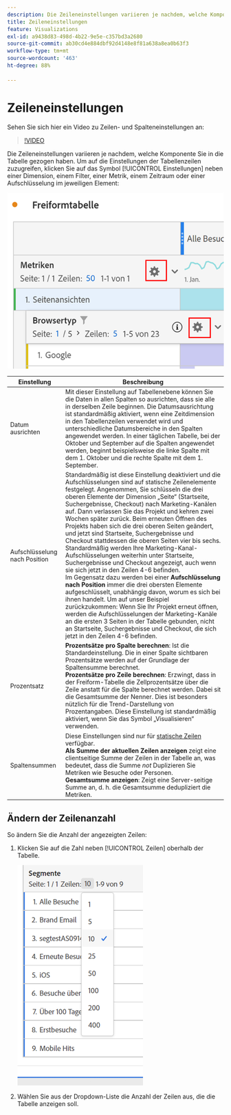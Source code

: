 ```yaml
---
description: Die Zeileneinstellungen variieren je nachdem, welche Komponente Sie in die Tabelle gezogen haben.
title: Zeileneinstellungen
feature: Visualizations
exl-id: a9438d83-498d-4b22-9e5e-c357bd3a2680
source-git-commit: ab30cd4e884dbf92d4148e8f81a638a8ea0b63f3
workflow-type: tm+mt
source-wordcount: '463'
ht-degree: 88%

---
```


# Zeileneinstellungen

Sehen Sie sich hier ein Video zu Zeilen- und Spalteneinstellungen an:

>[!VIDEO](https://video.tv.adobe.com/v/40382/?quality=12)

Die Zeileneinstellungen variieren je nachdem, welche Komponente Sie in die Tabelle gezogen haben. Um auf die Einstellungen der Tabellenzeilen zuzugreifen, klicken Sie auf das Symbol [!UICONTROL Einstellungen] neben einer Dimension, einem Filter, einer Metrik, einem Zeitraum oder einer Aufschlüsselung im jeweiligen Element:

![Freiformtabelle, in der das Einstellungssymbol für Metriken hervorgehoben wird](assets/row-settings.png)

| Einstellung | Beschreibung |
| --- | --- |
| Datum ausrichten | Mit dieser Einstellung auf Tabellenebene können Sie die Daten in allen Spalten so ausrichten, dass sie alle in derselben Zeile beginnen. Die Datumsausrichtung ist standardmäßig aktiviert, wenn eine Zeitdimension in den Tabellenzeilen verwendet wird und unterschiedliche Datumsbereiche in den Spalten angewendet werden. In einer täglichen Tabelle, bei der Oktober und September auf die Spalten angewendet werden, beginnt beispielsweise die linke Spalte mit dem 1. Oktober und die rechte Spalte mit dem 1. September. |
| Aufschlüsselung nach Position | Standardmäßig ist diese Einstellung deaktiviert und die Aufschlüsselungen sind auf statische Zeilenelemente festgelegt. Angenommen, Sie schlüsseln die drei oberen Elemente der Dimension „Seite“ (Startseite, Suchergebnisse, Checkout) nach Marketing-Kanälen auf. Dann verlassen Sie das Projekt und kehren zwei Wochen später zurück. Beim erneuten Öffnen des Projekts haben sich die drei oberen Seiten geändert, und jetzt sind Startseite, Suchergebnisse und Checkout stattdessen die oberen Seiten vier bis sechs. Standardmäßig werden Ihre Marketing-Kanal-Aufschlüsselungen weiterhin unter Startseite, Suchergebnisse und Checkout angezeigt, auch wenn sie sich jetzt in den Zeilen 4-6 befinden. <br> Im Gegensatz dazu werden bei einer **Aufschlüsselung nach Position** immer die drei obersten Elemente aufgeschlüsselt, unabhängig davon, worum es sich bei ihnen handelt. Um auf unser Beispiel zurückzukommen: Wenn Sie Ihr Projekt erneut öffnen, werden die Aufschlüsselungen der Marketing-Kanäle an die ersten 3 Seiten in der Tabelle gebunden, nicht an  Startseite, Suchergebnisse und Checkout, die sich jetzt in den Zeilen 4-6 befinden. |
| Prozentsatz | **Prozentsätze pro Spalte berechnen**: Ist die Standardeinstellung. Die in einer Spalte sichtbaren Prozentsätze werden auf der Grundlage der Spaltensumme berechnet. <br>**Prozentsätze pro Zeile berechnen**: Erzwingt, dass in der Freiform-Tabelle die Zellprozentsätze über die Zeile anstatt für die Spalte berechnet werden. Dabei sit die Gesamtsumme der Nenner. Dies ist besonders nützlich für die Trend-Darstellung von Prozentangaben. Diese Einstellung ist standardmäßig aktiviert, wenn Sie das Symbol „Visualisieren“ verwenden. |
| Spaltensummen | Diese Einstellungen sind nur für [statische Zeilen](/help/analysis-workspace/visualizations/freeform-table/column-row-settings/manual-vs-dynamic-rows.md) verfügbar. <br> **Als Summe der aktuellen Zeilen anzeigen** zeigt eine clientseitige Summe der Zeilen in der Tabelle an, was bedeutet, dass die Summe *not* Duplizieren Sie Metriken wie Besuche oder Personen. <br> **Gesamtsumme anzeigen**: Zeigt eine Server-seitige Summe an, d. h. die Gesamtsumme dedupliziert die Metriken. |

## Ändern der Zeilenanzahl

So ändern Sie die Anzahl der angezeigten Zeilen:

1. Klicken Sie auf die Zahl neben [!UICONTROL Zeilen] oberhalb der Tabelle.

   ![Freiformtabelle mit der Dropdown-Liste der angezeigten Zeilen. 400 Zeilen sind ausgewählt.](assets/row-number.png)

1. Wählen Sie aus der Dropdown-Liste die Anzahl der Zeilen aus, die die Tabelle anzeigen soll.